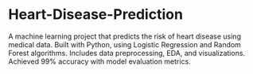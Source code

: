 # Heart-Disease-Prediction
A machine learning project that predicts the risk of heart disease using medical data. Built with Python, using Logistic Regression and Random Forest algorithms. Includes data preprocessing, EDA, and visualizations. Achieved 99% accuracy with model evaluation metrics.
